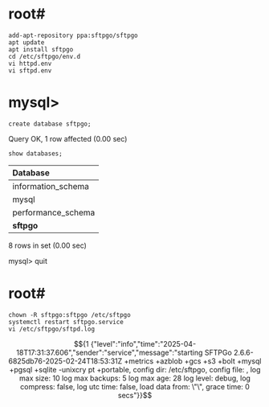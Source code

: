##
# root#
    add-apt-repository ppa:sftpgo/sftpgo
    apt update
    apt install sftpgo
    cd /etc/sftpgo/env.d
    vi httpd.env
    vi sftpd.env
##
# mysql>
    create database sftpgo;
Query OK, 1 row affected (0.00 sec)

    show databases;

| Database           |
|:-------------------|
| information_schema |
| mysql              |
| performance_schema |
| __sftpgo__         |
8 rows in set (0.00 sec)

mysql> quit
##
# root#
    chown -R sftpgo:sftpgo /etc/sftpgo
    systemctl restart sftpgo.service
    vi /etc/sftpgo/sftpd.log
$${1 {"level":"info","time":"2025-04-18T17:31:37.606","sender":"service","message":"starting SFTPGo 2.6.6-6825db76-2025-02-24T18:53:31Z +metrics +azblob +gcs +s3 +bolt +mysql +pgsql +sqlite -unixcry    pt +portable, config dir: /etc/sftpgo, config file: , log max size: 10 log max backups: 5 log max age: 28 log level: debug, log compress: false, log utc time: false, load data from: \"\", grace     time: 0 secs"}}$$
